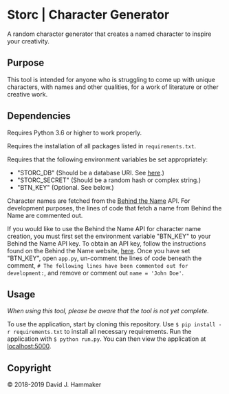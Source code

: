 # Storc | Character Generator

A random character generator that creates a named character to inspire your creativity.

## Purpose

This tool is intended for anyone who is struggling to come up with unique characters, with names and other qualities, for a work of literature or other creative work.

## Dependencies

Requires Python 3.6 or higher to work properly.

Requires the installation of all packages listed in `requirements.txt`.

Requires that the following environment variables be set appropriately:
* "STORC_DB" (Should be a database URI. See [here](http://flask-sqlalchemy.pocoo.org/2.3/quickstart/).)
* "STORC_SECRET" (Should be a random hash or complex string.)
* "BTN_KEY" (Optional. See below.)


Character names are fetched from the [Behind the Name](https://www.behindthename.com/) API. For development purposes, the lines of code that fetch a name from Behind the Name are commented out.

If you would like to use the Behind the Name API for character name creation, you must first set the environment variable "BTN_KEY" to your Behind the Name API key. To obtain an API key, follow the instructions found on the Behind the Name website, [here](https://www.behindthename.com/api/). Once you have set "BTN_KEY", open `app.py`, un-comment the lines of code beneath the comment, `# The following lines have been commented out for development:`, and remove or comment out `name = 'John Doe'`.

## Usage

_When using this tool, please be aware that the tool is not yet complete._

To use the application, start by cloning this repository. Use `$ pip install -r requirements.txt` to install all necessary requirements. Run the application with `$ python run.py`. You can then view the application at [localhost:5000](http://localhost:5000/).

## Copyright

© 2018-2019 David J. Hammaker
